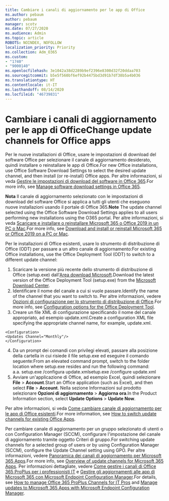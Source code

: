 ```yaml
---
title: Cambiare i canali di aggiornamento per le app di Office
ms.author: pebaum
author: pebaum
manager: scotv
ms.date: 07/27/2020
ms.audience: Admin
ms.topic: article
ROBOTS: NOINDEX, NOFOLLOW
localization_priority: Priority
ms.collection: Adm_O365
ms.custom:
- "1740"
- "9000140"
ms.openlocfilehash: 3e1042a38d2289b9ef2396e8300d32f20ddaa703
ms.sourcegitcommit: b5e5f560bf6ef92b4475bd3d91b7df38b5a4b036
ms.translationtype: HT
ms.contentlocale: it-IT
ms.lasthandoff: 08/14/2020
ms.locfileid: "46739831"
---
```

# <a name="change-update-channels-for-office-apps"></a><span data-ttu-id="75f3e-102">Cambiare i canali di aggiornamento per le app di Office</span><span class="sxs-lookup"><span data-stu-id="75f3e-102">Change update channels for Office apps</span></span>

<span data-ttu-id="75f3e-103">Per le nuove installazioni di Office, usare le impostazioni di download del software Office per selezionare il canale di aggiornamento desiderato, quindi installare o reinstallare le app di Office.</span><span class="sxs-lookup"><span data-stu-id="75f3e-103">For new Office installations, use Office Software Download Settings to select the desired update channel, and then install (or re-install) Office apps.</span></span> <span data-ttu-id="75f3e-104">Per altre informazioni, si veda [Gestire le impostazioni di download del software in Office 365](https://docs.microsoft.com/deployoffice/manage-software-download-settings-office-365).</span><span class="sxs-lookup"><span data-stu-id="75f3e-104">For more info, see [Manage software download settings in Office 365](https://docs.microsoft.com/deployoffice/manage-software-download-settings-office-365).</span></span> 

<span data-ttu-id="75f3e-105">**Nota** Il canale di aggiornamento selezionato con le impostazioni di download del software Office si applica a tutti gli utenti che eseguono nuove installazioni usando il portale di Office 365.</span><span class="sxs-lookup"><span data-stu-id="75f3e-105">**Note** The update channel selected using the Office Software Download Settings applies to all users performing new installations using the O365 portal.</span></span> <span data-ttu-id="75f3e-106">Per altre informazioni, si veda [Scaricare e installare o reinstallare Microsoft 365 o Office 2019 in un PC o Mac](https://support.microsoft.com/office/download-and-install-or-reinstall-microsoft-365-or-office-2019-on-a-pc-or-mac-4414eaaf-0478-48be-9c42-23adc4716658).</span><span class="sxs-lookup"><span data-stu-id="75f3e-106">For more info, see [Download and install or reinstall Microsoft 365 or Office 2019 on a PC or Mac](https://support.microsoft.com/office/download-and-install-or-reinstall-microsoft-365-or-office-2019-on-a-pc-or-mac-4414eaaf-0478-48be-9c42-23adc4716658).</span></span>   

<span data-ttu-id="75f3e-107">Per le installazioni di Office esistenti, usare lo strumento di distribuzione di Office (ODT) per passare a un altro canale di aggiornamento:</span><span class="sxs-lookup"><span data-stu-id="75f3e-107">For existing Office installations, use the Office Deployment Tool (ODT) to switch to a different update channel:</span></span>  

1. <span data-ttu-id="75f3e-108">Scaricare la versione più recente dello strumento di distribuzione di Office (setup.exe) dall'[Area download Microsoft](https://go.microsoft.com/fwlink/p/?LinkID=626065).</span><span class="sxs-lookup"><span data-stu-id="75f3e-108">Download the latest version of the Office Deployment Tool (setup.exe) from the [Microsoft Download Center](https://go.microsoft.com/fwlink/p/?LinkID=626065).</span></span>
2. <span data-ttu-id="75f3e-109">Identificare il nome del canale a cui si vuole passare.</span><span class="sxs-lookup"><span data-stu-id="75f3e-109">Identify the name of the channel that you want to switch to.</span></span> <span data-ttu-id="75f3e-110">Per altre informazioni, vedere [Opzioni di configurazione per lo strumento di distribuzione di Office](https://docs.microsoft.com/DeployOffice/configuration-options-for-the-office-2016-deployment-tool#channel-attribute-part-of-add-element).</span><span class="sxs-lookup"><span data-stu-id="75f3e-110">For more info, see [Configuration options for the Office Deployment Tool](https://docs.microsoft.com/DeployOffice/configuration-options-for-the-office-2016-deployment-tool#channel-attribute-part-of-add-element).</span></span>
3. <span data-ttu-id="75f3e-111">Creare un file XML di configurazione specificando il nome del canale appropriato, ad esempio update.xml.</span><span class="sxs-lookup"><span data-stu-id="75f3e-111">Create a configuration XML file specifying the appropriate channel name, for example, update.xml.</span></span>  

`<Configuration>`<br>
`<Updates Channel="Monthly"/>`<br>
`</Configuration>`<br>

4. <span data-ttu-id="75f3e-112">Da un prompt dei comandi con privilegi elevati, passare alla posizione della cartella in cui risiede il file setup.exe ed eseguire il comando seguente:</span><span class="sxs-lookup"><span data-stu-id="75f3e-112">From an elevated command prompt, switch to the folder location where setup.exe resides and run the following command:</span></span>  
    <span data-ttu-id="75f3e-113">a.</span><span class="sxs-lookup"><span data-stu-id="75f3e-113">a.</span></span> <span data-ttu-id="75f3e-114">setup.exe /configura update.xml</span><span class="sxs-lookup"><span data-stu-id="75f3e-114">setup.exe /configure update.xml</span></span>
5. <span data-ttu-id="75f3e-115">Avviare un'applicazione di Office, ad esempio Excel, quindi selezionare **File** > **Account**.</span><span class="sxs-lookup"><span data-stu-id="75f3e-115">Start an Office application (such as Excel), and then select **File** > **Account**.</span></span> <span data-ttu-id="75f3e-116">Nella sezione Informazioni sul prodotto selezionare **Opzioni di aggiornamento** > **Aggiorna ora**.</span><span class="sxs-lookup"><span data-stu-id="75f3e-116">In the Product Information section, select **Update Options** > **Update Now**.</span></span>

<span data-ttu-id="75f3e-117">Per altre informazioni, si veda [Come cambiare canale di aggiornamento per le app di Office esistenti](https://support.microsoft.com/help/3185078/how-to-switch-from-semi-annual-channel-to-monthly-channel).</span><span class="sxs-lookup"><span data-stu-id="75f3e-117">For more information, see [How to switch update channels for existing Office Apps](https://support.microsoft.com/help/3185078/how-to-switch-from-semi-annual-channel-to-monthly-channel).</span></span> 

<span data-ttu-id="75f3e-118">Per cambiare canale di aggiornamento per un gruppo selezionato di utenti o con Configuration Manager (SCCM), configurare l'impostazione del canale di aggiornamento tramite oggetto Criteri di gruppo.</span><span class="sxs-lookup"><span data-stu-id="75f3e-118">For switching update channels for a selected group of users or by using Configuration Manager (SCCM), configure the Update Channel setting using GPO.</span></span> <span data-ttu-id="75f3e-119">Per altre informazioni, vedere [Panoramica dei canali di aggiornamento per Microsoft 365 Apps](https://docs.microsoft.com/deployoffice/overview-update-channels#group-policy).</span><span class="sxs-lookup"><span data-stu-id="75f3e-119">For more info, see [Overview of update channels for Microsoft 365 Apps](https://docs.microsoft.com/deployoffice/overview-update-channels#group-policy).</span></span> <span data-ttu-id="75f3e-120">Per informazioni dettagliate, vedere [Come gestire i canali di Office 365 ProPlus per i professionisti IT](https://techcommunity.microsoft.com/t5/office-365-blog/how-to-manage-office-365-proplus-channels-for-it-pros/ba-p/795813) e [Gestire gli aggiornamenti alle app di Microsoft 365 con Microsoft Endpoint Configuration Manager](https://docs.microsoft.com/deployoffice/manage-microsoft-365-apps-updates-configuration-manager).</span><span class="sxs-lookup"><span data-stu-id="75f3e-120">For details, see [How to manage Office 365 ProPlus Channels for IT Pros](https://techcommunity.microsoft.com/t5/office-365-blog/how-to-manage-office-365-proplus-channels-for-it-pros/ba-p/795813) and [Manage updates to Microsoft 365 Apps with Microsoft Endpoint Configuration Manager](https://docs.microsoft.com/deployoffice/manage-microsoft-365-apps-updates-configuration-manager).</span></span>